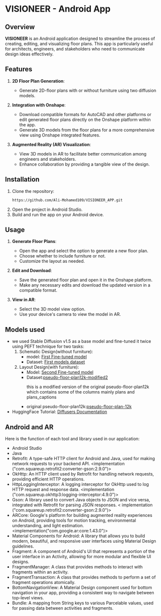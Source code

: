# VISIONEER - Android App

## Overview
**VISIONEER** is an Android application designed to streamline the process of creating, editing, and visualizing floor plans. This app is particularly useful for architects, engineers, and stakeholders who need to communicate design ideas effectively.

## Features
1. **2D Floor Plan Generation**:
   - Generate 2D-floor plans with or without furniture using two diffusion models.

2. **Integration with Onshape**:
   - Download compatible formats for AutoCAD and other platforms or edit generated floor plans directly on the Onshape platform within the app.
   - Generate 3D models from the floor plans for a more comprehensive view using Onshape integrated features.

3. **Augmented Reality (AR) Visualization**:
   - View 3D models in AR to facilitate better communication among engineers and stakeholders.
   - Enhance collaboration by providing a tangible view of the design.

## Installation
1. Clone the repository:
   ```bash
   https://github.com/Ali-Mohamed109/VISIONEER_APP.git
   ```
2. Open the project in Android Studio.
3. Build and run the app on your Android device.

## Usage
1. **Generate Floor Plans**:
   - Open the app and select the option to generate a new floor plan.
   - Choose whether to include furniture or not.
   - Customize the layout as needed.

2. **Edit and Download**:
   - Save the generated floor plan and open it in the Onshape platform.
   - Make any necessary edits and download the updated version in a compatible format.

3. **View in AR**:
   - Select the 3D model view option.
   - Use your device's camera to view the model in AR.

## Models used
   - we used Stable Diffusion v1.5 as a base model and fine-tuned it twice using PEFT technique for two tasks:
      1. Schematic Design(without furniture):
           - model: <a href="https://huggingface.co/OmarAmir2001/visioneer5-0">First Fine-tuned model</a> 
           - Dataset: <a href="https://huggingface.co/datasets/OmarAmir2001/visioneer-dataset-with-no-text">First models dataset</a>
      2. Layout Design(with furniture):
         - Model: <a href="https://huggingface.co/Ahmed167/visioneer-v2">Second Fine-tuned model</a> 
         - Dataset:<a href="https://huggingface.co/datasets/OmarAmir2001/pseudo-floor-plan12k-modified2">pseudo-floor-plan12k-modified2</a>
            <p>this is a modified version of the original pseudo-floor-plan12k which contains some of the columns mainly plans and plans_captions</p>
         - original pseudo-floor-plan12k:<a href="https://huggingface.co/datasets/zimhe/pseudo-floor-plan-12k">pseudo-floor-plan-12k</a>
   - HuggingFace Tutorial: <a href="https://huggingface.co/docs/diffusers/index"> Diffusers Documentation</a>

   ## Android and AR
  Here is the function of each tool and library used in our application:
  
   - Android Studio
   - Java
   - Retrofit: A type-safe HTTP client for Android and Java, used for making network requests to your backend API. <implementation ("com.squareup.retrofit2:converter-gson:2.9.0")>
   - OkHttp: An HTTP client used by Retrofit for handling network requests, providing efficient HTTP operations.
   - HttpLoggingInterceptor: A logging interceptor for OkHttp used to log HTTP request and response data. <implementation ("com.squareup.okhttp3:logging-interceptor:4.9.0")>
   - Gson: A library used to convert Java objects to JSON and vice versa, integrated with Retrofit for parsing JSON responses. < implementation ("com.squareup.retrofit2:converter-gson:2.9.0")>
   - ARCore: Google's platform for building augmented reality experiences on Android, providing tools for motion tracking, environmental understanding, and light estimation. <implementation("com.google.ar:core:1.43.0")>
   - Material Components for Android: A library that allows you to build modern, beautiful, and responsive user interfaces using Material Design guidelines.
   - Fragment: A component of Android's UI that represents a portion of the user interface in an Activity, allowing for more modular and flexible UI designs.
   - FragmentManager: A class that provides methods to interact with fragments within an activity.
   - FragmentTransaction: A class that provides methods to perform a set of fragment operations atomically.
   - BottomNavigationView: A Material Design component used for bottom navigation in your app, providing a consistent way to navigate between top-level views.
   - Bundle: A mapping from String keys to various Parcelable values, used for passing data between activities and fragments.


   
